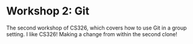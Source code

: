 
# Workshop 2: Git

The second workshop of CS326, which covers how to use Git in a group setting.
I like CS326!
Making a change from within the second clone!
